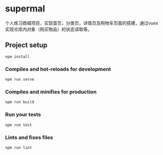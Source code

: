 # supermal
个人练习商城项目，实现首页，分类页，详情页及购物车页面的搭建，通过vuex实现仓库内对象（购买物品）的状态读取等。

## Project setup
```
npm install
```

### Compiles and hot-reloads for development
```
npm run serve
```

### Compiles and minifies for production
```
npm run build
```

### Run your tests
```
npm run test
```

### Lints and fixes files
```
npm run lint
```
